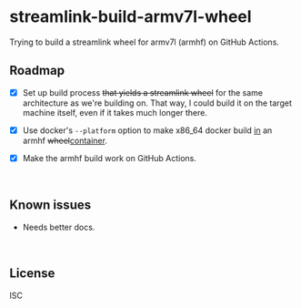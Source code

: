 ﻿
<!--#echo json="package.json" key="name" underline="=" -->
streamlink-build-armv7l-wheel
=============================
<!--/#echo -->

<!--#echo json="package.json" key="description" -->
Trying to build a streamlink wheel for armv7l (armhf) on GitHub Actions.
<!--/#echo -->


Roadmap
-------

* [x] Set up build process <del>that yields a streamlink wheel</del>
  for the same architecture as we're building on. That way, I could build
  it on the target machine itself, even if it takes much longer there.
* [x] Use docker's `--platform` option to make x86_64 docker
  build <ins>in</ins> an armhf <del>wheel</del><ins>container</ins>.
* [x] Make the armhf build work on GitHub Actions.






<!--#toc stop="scan" -->


&nbsp;


Known issues
------------

* Needs better docs.




&nbsp;


License
-------
<!--#echo json="package.json" key=".license" -->
ISC
<!--/#echo -->
